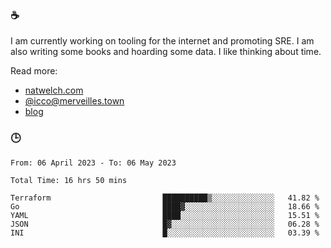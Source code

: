 ### ☕

I am currently working on tooling for the internet and promoting SRE. I am also writing some books and hoarding some data. I like thinking about time. 

Read more:

 - [natwelch.com](https://natwelch.com)
 - [@icco@merveilles.town](https://merveilles.town/@icco)
 - [blog](https://writing.natwelch.com)

### 🕒

<!--START_SECTION:waka-->

```text
From: 06 April 2023 - To: 06 May 2023

Total Time: 16 hrs 50 mins

Terraform                         ██████████▒░░░░░░░░░░░░░░   41.82 %
Go                                ████▓░░░░░░░░░░░░░░░░░░░░   18.66 %
YAML                              ████░░░░░░░░░░░░░░░░░░░░░   15.51 %
JSON                              █▓░░░░░░░░░░░░░░░░░░░░░░░   06.28 %
INI                               █░░░░░░░░░░░░░░░░░░░░░░░░   03.39 %
```

<!--END_SECTION:waka-->
